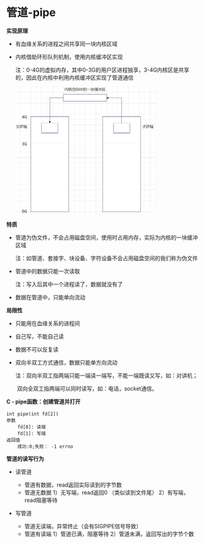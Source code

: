 

# **管道-pipe**

**实现原理**

- 有血缘关系的进程之间共享同一块内核区域

- 内核借助环形队列机制，使用内核缓冲区实现

  注：0-4G的虚拟内存，其中0-3G的用户区进程独享，3-4G内核区是共享的，因此在内核中利用内核缓冲区实现了管道通信

  <img src="images/管道通信.png" alt="image-20211216224512543" style="zoom:50%;" />

**特质**

- 管道为伪文件，不会占用磁盘空间，使用时占用内存，实际为内核的一块缓冲区域

  注：如管道、套接字、块设备、字符设备不会占用磁盘空间的我们称为伪文件

- 管道中的数据只能一次读取

  注：写入后其中一个进程读了，数据就没有了

- 数据在管道中，只能单向流动



**局限性**

- 只能用在血缘关系的进程间

- 自己写，不能自己读

- 数据不可以反复读

- 双向半双工方式通信，数据只能单方向流动

  注：双向半双工指两端只能一端读一端写，不能一端既读又写，如：对讲机；

  ​		双向全双工指两端可以同时读写，如：电话，socket通信。

  

**C - pipe函数：创建管道并打开**

	int pipe(int fd[2])
	参数
		fd[0]: 读端
		fd[1]: 写端
	返回值
		成功:0;失败： -1 errno

**管道的读写行为**

- 读管道

	- 管道有数据，read返回实际读到的字节数
	- 管道无数据
		1）无写端，read返回0 （类似读到文件尾）
		2）有写端，read阻塞等待

- 写管道

	- 管道无读端，异常终止（会有SIGPIPE信号导致）
	- 管道有读端
		1）管道已满，阻塞等待
		2）管道未满，返回写出的字节个数

